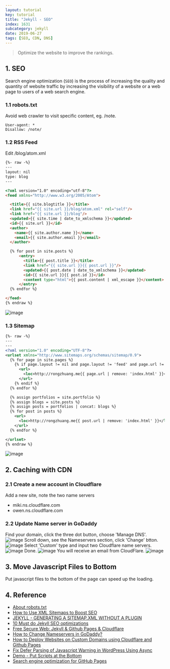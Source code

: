 ```yaml
---
layout: tutorial
key: tutorial
title: "Jekyll - SEO"
index: 1631
subcategory: jekyll
date: 2019-06-27
tags: [SEO, CDN, DNS]
---
```


> Optimize the website to improve the rankings.

## 1. SEO
Search engine optimization (`SEO`) is the process of increasing the quality and quantity of website traffic by increasing the visibility of a website or a web page to users of a web search engine.
### 1.1 robots.txt
Avoid web crawler to visit specific content, eg. /note.
```raw
User-agent: *
Disallow: /note/
```
### 1.2 RSS Feed
Edit /blog/atom.xml
```html
{%- raw -%}
---
layout: nil
type: blog
---

<?xml version="1.0" encoding="utf-8"?>
<feed xmlns="http://www.w3.org/2005/Atom">

  <title>{{ site.blogtitle }}</title>
  <link href="{{ site.url }}/blog/atom.xml" rel="self"/>
  <link href="{{ site.url }}/blog"/>
  <updated>{{ site.time | date_to_xmlschema }}</updated>
  <id>{{ site.url }}</id>
  <author>
    <name>{{ site.author.name }}</name>
    <email>{{ site.author.email }}</email>
  </author>

  {% for post in site.posts %}
      <entry>
        <title>{{ post.title }}</title>
        <link href="{{ site.url }}{{ post.url }}"/>
        <updated>{{ post.date | date_to_xmlschema }}</updated>
        <id>{{ site.url }}{{ post.id }}</id>
        <content type="html">{{ post.content | xml_escape }}</content>
      </entry>
  {% endfor %}

</feed>
{% endraw %}
```
![image](/assets/images/jekyll/1631/rssfeed.png)
### 1.3 Sitemap
```xml
{%- raw -%}
---
---
<?xml version="1.0" encoding="UTF-8"?>
<urlset xmlns="http://www.sitemaps.org/schemas/sitemap/0.9">
  {% for page in site.pages %}
    {% if page.layout != nil and page.layout != 'feed' and page.url != '/note/' and page.url != '/index_note/' and page.url != '/index_tutorial/' and page.url != '/search/' and page.url != '/blog/atom.xml' and page.url != '/contact/'%}
      <url>
        <loc>http://rongzhuang.me{{ page.url | remove: 'index.html' }}</loc>
      </url>
    {% endif %}
  {% endfor %}

  {% assign portfolios = site.portfolio %}
  {% assign blogs = site.posts %}
  {% assign posts = portfolios | concat: blogs %}
  {% for post in posts %}
    <url>
      <loc>http://rongzhuang.me{{ post.url | remove: 'index.html' }}</loc>
    </url>
  {% endfor %}

</urlset>
{% endraw %}
```
![image](/assets/images/jekyll/1631/sitemap.png)

## 2. Caching with CDN
### 2.1 Create a new account in Cloudflare
Add a new site, note the two name servers
* miki.ns.cloudflare.com
* owen.ns.cloudflare.com

### 2.2 Update Name server in GoDaddy
Find your domain, click the three dot button, choose 'Manage DNS'.
![image](/assets/images/jekyll/1631/godaddy_mydomains.png)
Scroll down, see the Nameservers section, click 'Change' btton.
![image](/assets/images/jekyll/1631/godaddy_nameservers.png)
Select 'Custom' type and input two Cloudflare name servers.
![image](/assets/images/jekyll/1631/godaddy_changenameserver.png)
Done.
![image](/assets/images/jekyll/1631/godaddy_done.png)
You will receive an email from CloudFlare.
![image](/assets/images/jekyll/1631/cloudflare_notification.png)

## 3. Move Javascript Files to Bottom
Put javascript files to the bottom of the page can speed up the loading.

## 4. Reference
* [About robots.txt](https://www.robotstxt.org/robotstxt.html)
* [How to Use XML Sitemaps to Boost SEO](https://www.searchenginejournal.com/xml-sitemaps-seo/)
* [JEKYLL - GENERATING A SITEMAP.XML WITHOUT A PLUGIN](http://www.independent-software.com/generating-a-sitemap-xml-with-jekyll-without-a-plugin.html)
* [10 Must do Jekyll SEO optimizations](https://blog.webjeda.com/optimize-jekyll-seo/)
* [Free Secure Web: Jekyll & Github Pages & Cloudflare](https://martin.ankerl.com/2017/07/22/free-secure-web-jekyll-github-pages-cloudflare/)
* [How to Change Nameservers in GoDaddy?](https://www.webnots.com/how-to-change-nameservers-in-godaddy/)
* [How to Deploy Websites on Custom Domains using Cloudflare and Github Pages](https://medium.com/crowdbotics/annie-azana-how-to-deploy-websites-using-cloudflare-and-github-pages-c415c55fea36)
* [Fix Defer Parsing of Javascript Warning in WordPress Using Async](https://www.collectiveray.com/defer-parsing-of-javascript-wordpress-async)
* [Demo - Put Scripts at the Bottom](http://stevesouders.com/examples/rule-js-bottom.php)
* [Search engine optimization for GitHub Pages](https://help.github.com/en/articles/search-engine-optimization-for-github-pages)
